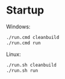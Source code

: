 # Startup

Windows:

```bash
./run.cmd cleanbuild
./run.cmd run
```

Linux:

```bash
./run.sh cleanbuild
./run.sh run
```
